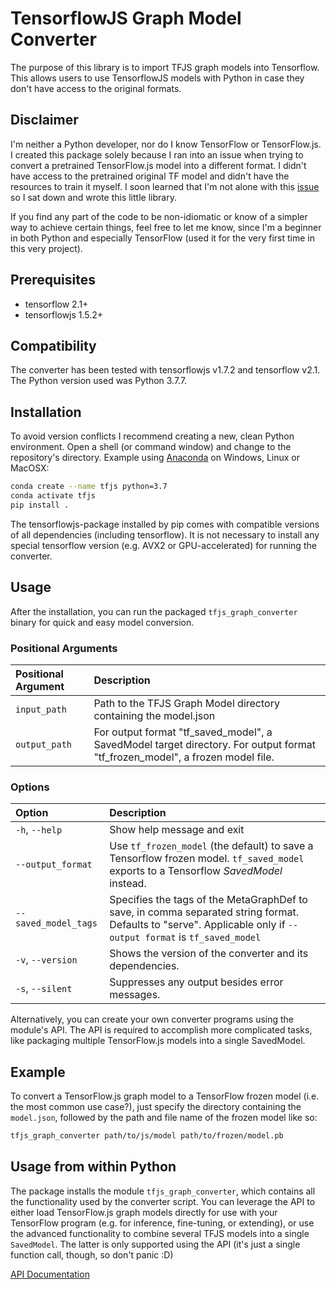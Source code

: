# TensorflowJS Graph Model Converter

The purpose of this library is to import TFJS graph models into Tensorflow.
This allows users to use TensorflowJS models with Python in case they don't
have access to the original formats.

## Disclaimer

I'm neither a Python developer, nor do I know TensorFlow or TensorFlow.js.
I created this package solely because I ran into an issue when trying to convert
a pretrained TensorFlow.js model into a different format. I didn't have access to
the pretrained original TF model and didn't have the resources to train it myself.
I soon learned that I'm not alone with this [issue](https://github.com/tensorflow/tfjs/issues/1575)
so I sat down and wrote this little library.

If you find any part of the code to be non-idiomatic or know of a simpler way to
achieve certain things, feel free to let me know, since I'm a beginner in both
Python and especially TensorFlow (used it for the very first time in this
very project).

## Prerequisites

* tensorflow 2.1+
* tensorflowjs 1.5.2+

## Compatibility

The converter has been tested with tensorflowjs v1.7.2 and tensorflow v2.1.
The Python version used was Python 3.7.7.

## Installation

To avoid version conflicts I recommend creating a new, clean Python environment.
Open a shell (or command window) and change to the repository's directory.
Example using [Anaconda](https://anaconda.org) on Windows, Linux or MacOSX:

```sh
conda create --name tfjs python=3.7
conda activate tfjs
pip install .
```

The tensorflowjs-package installed by pip comes with compatible versions of all
dependencies (including tensorflow). It is not necessary to install any special
tensorflow version (e.g. AVX2 or GPU-accelerated) for running the converter.

## Usage

After the installation, you can run the packaged `tfjs_graph_converter` binary
for quick and easy model conversion.

### Positional Arguments

 | Positional Argument | Description |
 | :--- | :--- |
 | `input_path` | Path to the TFJS Graph Model directory containing the model.json |
 | `output_path` | For output format "tf_saved_model", a SavedModel target directory. For output format "tf_frozen_model", a frozen model file. |

### Options

| Option | Description |
| :--- | :--- |
| `-h`, `--help` | Show help message and exit |
| `--output_format` | Use `tf_frozen_model` (the default) to save a Tensorflow frozen model. `tf_saved_model` exports to a Tensorflow _SavedModel_ instead. |
 | `--saved_model_tags` | Specifies the tags of the MetaGraphDef to save, in comma separated string format. Defaults to "serve". Applicable only if `--output format` is `tf_saved_model` |
 | `-v`, `--version` | Shows the version of the converter and its dependencies. |
 | `-s`, `--silent` | Suppresses any output besides error messages. |

Alternatively, you can create your own converter programs using the module's API.
The API is required to accomplish more complicated tasks, like packaging multiple
TensorFlow.js models into a single SavedModel.

## Example

To convert a TensorFlow.js graph model to a TensorFlow frozen model (i.e. the
most common use case?), just specify the directory containing the `model.json`,
followed by the path and file name of the frozen model like so:

```sh
tfjs_graph_converter path/to/js/model path/to/frozen/model.pb
```

## Usage from within Python

The package installs the module `tfjs_graph_converter`, which contains all the
functionality used by the converter script.
You can leverage the API to either load TensorFlow.js graph models directly for
use with your TensorFlow program (e.g. for inference, fine-tuning, or extending),
or use the advanced functionality to combine several TFJS models into a single
`SavedModel`.
The latter is only supported using the API (it's just a single function call,
though, so don't panic :D)

[API Documentation](./DOCUMENTATION.md)
